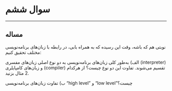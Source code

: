 # سوال ششم

----------

## مساله

نوبتی هم که باشه، وقت این رسیده که به همراه بابی، در رابطه با زبان‌های برنامه‌نویسی مختلف تحقیق کنیم:

الف) به‌طور ‌کلی زبان‌های برنامه‌نویسی به دو‌ نوع اصلی زبان‌های مفسری (interpreter) و زبان‌های کامپایلری (compiler) تقسیم می‌‌شوند. تفاوت این دو نوع چیست؟ از هرکدام 2 مثال بزنید.

ب) تفاوت زبان‌های برنامه‌نویسی “high level” و “low level”چیست؟
